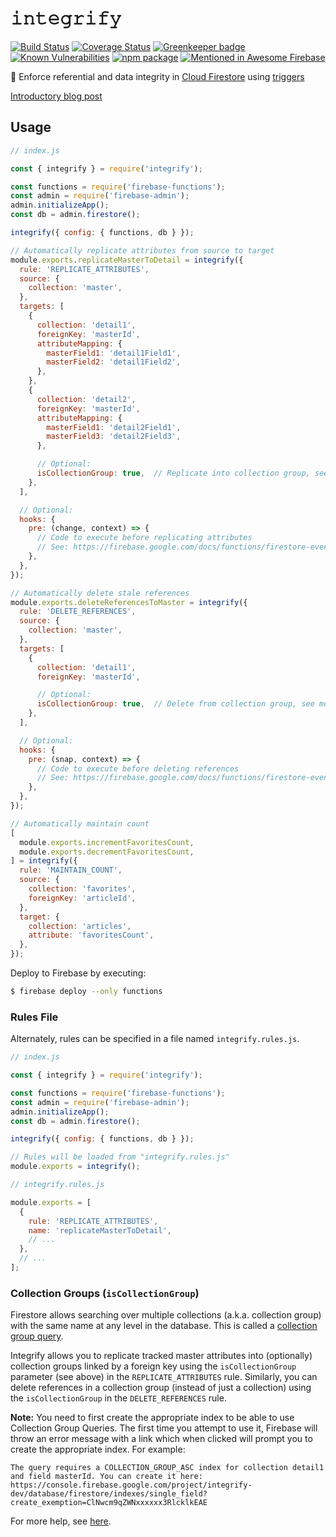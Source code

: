 # 𝚒𝚗𝚝𝚎𝚐𝚛𝚒𝚏𝚢

[![Build Status](https://travis-ci.com/anishkny/integrify.svg?branch=master)](https://travis-ci.com/anishkny/integrify)
[![Coverage Status](https://coveralls.io/repos/github/anishkny/integrify/badge.svg?branch=master)](https://coveralls.io/github/anishkny/integrify?branch=master)
[![Greenkeeper badge](https://badges.greenkeeper.io/anishkny/integrify.svg)](https://greenkeeper.io/)
[![Known Vulnerabilities](https://snyk.io/test/github/anishkny/integrify/badge.svg?targetFile=package.json)](https://snyk.io/test/github/anishkny/integrify?targetFile=package.json)
[![npm package](https://img.shields.io/npm/v/integrify.svg)](https://www.npmjs.com/package/integrify)
[![Mentioned in Awesome Firebase](https://awesome.re/mentioned-badge.svg)](https://github.com/jthegedus/awesome-firebase)

🤝 Enforce referential and data integrity in [Cloud Firestore](https://firebase.google.com/docs/firestore/) using [triggers](https://firebase.google.com/docs/functions/firestore-events)

[Introductory blog post](https://dev.to/anishkny/---firestore-referential-integrity-via-triggers-kpb)

## Usage

```js
// index.js

const { integrify } = require('integrify');

const functions = require('firebase-functions');
const admin = require('firebase-admin');
admin.initializeApp();
const db = admin.firestore();

integrify({ config: { functions, db } });

// Automatically replicate attributes from source to target
module.exports.replicateMasterToDetail = integrify({
  rule: 'REPLICATE_ATTRIBUTES',
  source: {
    collection: 'master',
  },
  targets: [
    {
      collection: 'detail1',
      foreignKey: 'masterId',
      attributeMapping: {
        masterField1: 'detail1Field1',
        masterField2: 'detail1Field2',
      },
    },
    {
      collection: 'detail2',
      foreignKey: 'masterId',
      attributeMapping: {
        masterField1: 'detail2Field1',
        masterField3: 'detail2Field3',
      },

      // Optional:
      isCollectionGroup: true,  // Replicate into collection group, see more below
    },
  ],

  // Optional:
  hooks: {
    pre: (change, context) => {
      // Code to execute before replicating attributes
      // See: https://firebase.google.com/docs/functions/firestore-events
    },
  },
});

// Automatically delete stale references
module.exports.deleteReferencesToMaster = integrify({
  rule: 'DELETE_REFERENCES',
  source: {
    collection: 'master',
  },
  targets: [
    {
      collection: 'detail1',
      foreignKey: 'masterId',

      // Optional:
      isCollectionGroup: true,  // Delete from collection group, see more below
    },
  ],

  // Optional:
  hooks: {
    pre: (snap, context) => {
      // Code to execute before deleting references
      // See: https://firebase.google.com/docs/functions/firestore-events
    },
  },
});

// Automatically maintain count
[
  module.exports.incrementFavoritesCount,
  module.exports.decrementFavoritesCount,
] = integrify({
  rule: 'MAINTAIN_COUNT',
  source: {
    collection: 'favorites',
    foreignKey: 'articleId',
  },
  target: {
    collection: 'articles',
    attribute: 'favoritesCount',
  },
});
```

Deploy to Firebase by executing:

```bash
$ firebase deploy --only functions
```

### Rules File

Alternately, rules can be specified in a file named `integrify.rules.js`.

```js
// index.js

const { integrify } = require('integrify');

const functions = require('firebase-functions');
const admin = require('firebase-admin');
admin.initializeApp();
const db = admin.firestore();

integrify({ config: { functions, db } });

// Rules will be loaded from "integrify.rules.js"
module.exports = integrify();
```

```js
// integrify.rules.js

module.exports = [
  {
    rule: 'REPLICATE_ATTRIBUTES',
    name: 'replicateMasterToDetail',
    // ...
  },
  // ...
];
```

### Collection Groups (`isCollectionGroup`)

Firestore allows searching over multiple collections (a.k.a. collection group) with the same name at any level in the database. This is called a [collection group query](https://firebase.google.com/docs/firestore/query-data/queries#collection-group-query).

Integrify allows you to replicate tracked master attributes into (optionally) collection groups linked by a foreign key using the `isCollectionGroup` parameter (see above) in the `REPLICATE_ATTRIBUTES` rule. Similarly, you can delete references in a collection group (instead of just a collection) using the `isCollectionGroup` in the `DELETE_REFERENCES` rule.

**Note:** You need to first create the appropriate index to be able to use Collection Group Queries. The first time you attempt to use it, Firebase will throw an error message with a link which when clicked will prompt you to create the appropriate index. For example:

```
The query requires a COLLECTION_GROUP_ASC index for collection detail1 and field masterId. You can create it here: https://console.firebase.google.com/project/integrify-dev/database/firestore/indexes/single_field?create_exemption=ClNwcm9qZWNxxxxxx3RlcklkEAE
```

For more help, see [here](https://firebase.google.com/docs/firestore/query-data/indexing).
